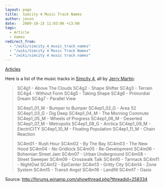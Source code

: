 ```yaml
---
layout: page
title:  Simcity 4 Music Track Names
author: jevon
date:   2009-10-15 11:03:06 +13:00
tags:
  - Article
  - Games
redirect_from:
  - "/wiki/simcity_4_music_track_names"
  - "/wiki/Simcity 4 Music Track Names"
  - "/wiki/simcity 4 music track names"
---
```


[Articles](Articles.md)

Here is a list of the music tracks in [Simcity 4](Simcity_4.md), all by <a href="http://www.last.fm/music/Jerry+Martin">Jerry Martin</a>:

<blockquote>SC4g1 - Above The Clouds
SC4g2 - Shape Shifter
SC4g3 - Terrain
SC4g4 - Without Form
SC4g5 - Taking Shape
SC4g6 - Primordial Dream
SC4g7 - Parallel View

SC4ep1_01_M - Bumper to Bumper
SC4ep1_02_G - Area 52
SC4ep1_03_G - Dig Deep
SC4ep1_04_M - The Morning Commute
SC4ep1_05_M - Wheels of Progress
SC4ep1_06_M - Deserted
SC4ep1_07_M - Metropolis
SC4ep1_08_G - Arctica
SC4ep1_09_M - ElectriCITY
SC4ep1_10_M - Floating Population
SC4ep1_11_M - Chain Reaction

SC4m01 - Rush Hour
SC4m02 - By The Bay
SC4m03 - The New Hood
SC4m04 - No Gridlock
SC4m05 - Re-Development
SC4m06 - Bohemian Street Jam
SC4m07 - Urban Underground
SC4m08 - Street Sweeper
SC4m09 - Crosswalk Talk
SC4m10 - Tarmack
SC4m11 - NightOwl
SC4m12 - EpiCenter
SC4m13 - Gritty City
SC4m14 - Zone System
SC4m15 - Transit Angst
SC4m16 - Landfill
SC4m17 - Oasis</blockquote>

Source: http://forums.winamp.com/showthread.php?threadid=258334
